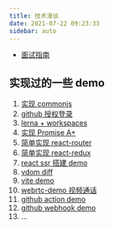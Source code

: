 ```yaml
---
title: 技术漫谈
date: 2021-07-22 09:23:33
sidebar: auto
---
```


- [面试指南](https://m26bxrpatp.feishu.cn/base/appcn5mUun8tTLsaFG0jrTeUnBg?table=tbllAUETZhGVTWMA&view=vewJHSwJVd)

## 实现过的一些 demo

1. [实现 commonjs](https://github.com/alvin0216/note/tree/master/.demo/packages/commonJS)
2. [github 授权登录](https://github.com/alvin0216/note/tree/master/.demo/packages/github-oauth2)
3. [lerna + workspaces](https://github.com/alvin0216/note/tree/master/.demo/packages/lerna-demo)
4. [实现 Promise A+](https://github.com/alvin0216/note/tree/master/.demo/packages/my-promise)
5. [简单实现 react-router](https://github.com/alvin0216/note/tree/master/.demo/packages/my-react-router)
6. [简单实现 react-redux](https://github.com/alvin0216/note/tree/master/.demo/packages/my-redux)
7. [react ssr 搭建 demo](https://github.com/alvin0216/note/tree/master/.demo/packages/react-ssr-demo)
8. [vdom diff](https://github.com/alvin0216/note/tree/master/.demo/packages/vdom-diff)
9. [vite demo](https://github.com/alvin0216/note/tree/master/.demo/packages/vite-ts-demo)
10. [webrtc-demo 视频通话](https://github.com/alvin0216/note/tree/master/.demo/packages/webrtc-demo)
11. [github action demo](https://github.com/alvin0216/note/tree/master/.demo/packages/github-action-demo)
12. [github webhook demo](https://github.com/alvin0216/note/tree/master/.demo/packages/github-webhook-demo)
13. ...

<!-- ## 命令备忘录

```bash
# 批量删除本地包
git tag -l| awk '/@/ {print $1}' | xargs git tag -d

# 批量删除远程包
git show-ref --tag | awk '{print ":" $2}' | xargs git push origin

# shell 输出时间
time=$(date "+%Y-%m-%d %H:%M:%S")
echo "${time}"
```

## 一些好用的工具

- [幕布 思维导图](https://mubu.com/app)
- [bootcdn](https://www.bootcdn.cn/)

## 一些收藏

- [专有钉钉前端面试指南](https://juejin.cn/post/6986436944913924103)
- [在阿里我是如何当面试官的](https://juejin.cn/post/6844904093425598471)
- [写给中高级前端关于性能优化的 9 大策略和 6 大指标 | 网易四年实践](https://juejin.cn/post/6981673766178783262)
- [web 性能优化（Lighthouse 和 performance）：从实际项目入手，如何监测性能问题、如何解决。](https://juejin.cn/post/6965744691979485197)
- [性能优化到底应该怎么做](https://juejin.cn/post/6962039912392556575)
- [47 张图带你走进浏览器的前世今生！](https://mp.weixin.qq.com/s?__biz=Mzg5MTU5ODYxOA==&mid=2247488538&idx=1&sn=73c4a580de48319c9d23ca71d3e35155&chksm=cfcbb66ff8bc3f7963ca800dc9b7bf2bea12e2ae6240327b6c9da7e8e26428dcce280602a9bd&mpshare=1&scene=1&srcid=0721j3P1PPfGR6MFMF7NaJff&sharer_sharetime=1626832397265&sharer_shareid=6c571175851759869a1aa0675b3936f3#rd)
- [万字干货！详解 JavaScript 执行过程](https://mp.weixin.qq.com/s?__biz=MzkwODIwMDY2OQ==&mid=2247490736&idx=1&sn=b00645ef0303635695dc2e208f2767df&chksm=c0ccc302f7bb4a147d4e0133717c006d1fd160f7b7308f1b6838d1cb42a64b0b8a42d87e4e65&mpshare=1&scene=1&srcid=07224Yswf8I9huzzLqEwAeJA&sharer_sharetime=1626914349023&sharer_shareid=6c571175851759869a1aa0675b3936f3#rd)
- [那些高级/资深的前端是如何回答 JavaScript 面试题的 （一）](https://juejin.cn/post/6971727286856843295)
-

## 写过的 demo -->
